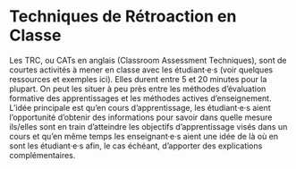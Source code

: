 # Techniques de Rétroaction en Classe

Les TRC, ou CATs en anglais (Classroom Assessment Techniques), sont de courtes activités à mener en classe avec les étudiant·e·s (voir quelques ressources et exemples ici). Elles durent entre 5 et 20 minutes pour la plupart. On peut les situer à peu près entre les méthodes d’évaluation formative des apprentissages et les méthodes actives d’enseignement. L’idée principale est qu’en cours d’apprentissage, les étudiant·e·s aient l’opportunité d’obtenir des informations pour savoir dans quelle mesure ils/elles sont en train d’atteindre les objectifs d’apprentissage visés dans un cours et qu’en même temps les enseignant·e·s aient une idée de là où en sont les étudiant·e·s afin, le cas échéant, d’apporter des explications complémentaires.
